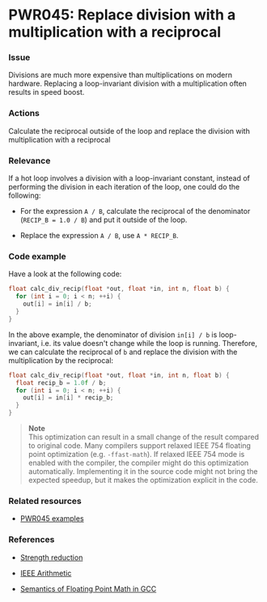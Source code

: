 # PWR045: Replace division with a multiplication with a reciprocal

### Issue

Divisions are much more expensive than multiplications on modern hardware.
Replacing a loop-invariant division with a multiplication often results in speed
boost.

### Actions

Calculate the reciprocal outside of the loop and replace the division with
multiplication with a reciprocal

### Relevance

If a hot loop involves a division with a loop-invariant constant, instead of
performing the division in each iteration of the loop, one could do the
following:

* For the expression  `A / B`, calculate the reciprocal of the denominator
(`RECIP_B = 1.0 / B`) and put it outside of the loop.

* Replace the expression `A / B`, use `A * RECIP_B`.

### Code example

Have a look at the following code:

```c
float calc_div_recip(float *out, float *in, int n, float b) {
  for (int i = 0; i < n; ++i) {
    out[i] = in[i] / b;
  }
}
```

In the above example, the denominator of division `in[i] / b` is loop-invariant,
i.e. its value doesn't change while the loop is running. Therefore, we can
calculate the reciprocal of `b` and replace the division with the multiplication
by the reciprocal:

```c
float calc_div_recip(float *out, float *in, int n, float b) {
  float recip_b = 1.0f / b;
  for (int i = 0; i < n; ++i) {
    out[i] = in[i] * recip_b;
  }
}
```

>**Note**  
>This optimization can result in a small change of the result compared to
>original code. Many compilers support relaxed IEEE 754 floating point
>optimization (e.g. `-ffast-math`). If relaxed IEEE 754 mode is enabled with the
>compiler, the compiler might do this optimization automatically. Implementing
>it in the source code might not bring the expected speedup, but it makes the
>optimization explicit in the code.

### Related resources

* [PWR045 examples](https://github.com/codee-com/open-catalog/tree/main/Checks/PWR045/)

### References

* [Strength reduction](../../Glossary/Strength-reduction.md)

* [IEEE Arithmetic](https://docs.oracle.com/cd/E19957-01/806-3568/ncg_math.html#:~:text=IEEE%20754%20specifies%20exactly%20the,defined%20by%20the%20IEEE%20standard)

* [Semantics of Floating Point Math in GCC](https://gcc.gnu.org/wiki/FloatingPointMath)

